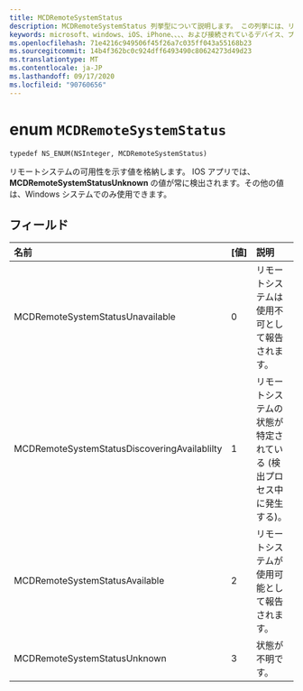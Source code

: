 ```yaml
---
title: MCDRemoteSystemStatus
description: MCDRemoteSystemStatus 列挙型について説明します。 この列挙には、リモートシステムの可用性を表す値が含まれます。
keywords: microsoft、windows、iOS、iPhone、、、、および接続されているデバイス、プロジェクトローマ
ms.openlocfilehash: 71e4216c949506f45f26a7c035ff043a55168b23
ms.sourcegitcommit: 14b4f362bc0c924dff6493490c80624273d49d23
ms.translationtype: MT
ms.contentlocale: ja-JP
ms.lasthandoff: 09/17/2020
ms.locfileid: "90760656"
---
```

# <a name="enum-mcdremotesystemstatus"></a>enum `MCDRemoteSystemStatus` 

```
typedef NS_ENUM(NSInteger, MCDRemoteSystemStatus)
```  
リモートシステムの可用性を示す値を格納します。 IOS アプリでは、 **MCDRemoteSystemStatusUnknown** の値が常に検出されます。その他の値は、Windows システムでのみ使用できます。

## <a name="fields"></a>フィールド

| 名前                              | [値] | 説明                    |
|:----------------------------------|:------|:-------------------------------|
| MCDRemoteSystemStatusUnavailable | 0 | リモートシステムは使用不可として報告されます。 |
| MCDRemoteSystemStatusDiscoveringAvailablilty | 1 | リモートシステムの状態が特定されている (検出プロセス中に発生する)。 |
| MCDRemoteSystemStatusAvailable | 2 | リモートシステムが使用可能として報告されます。 |
| MCDRemoteSystemStatusUnknown | 3 | 状態が不明です。 |

